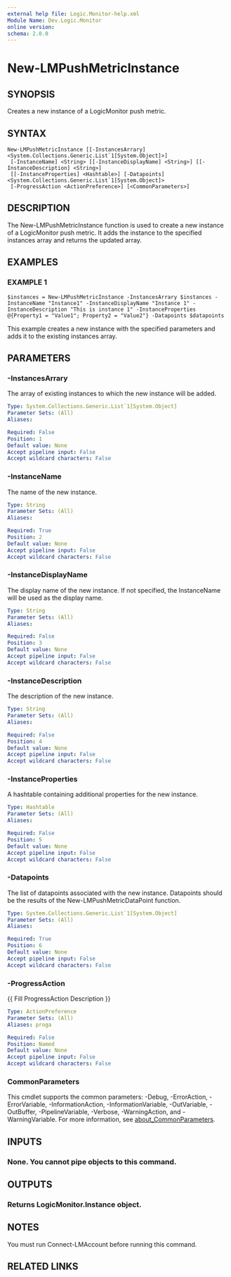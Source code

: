 ```yaml
---
external help file: Logic.Monitor-help.xml
Module Name: Dev.Logic.Monitor
online version:
schema: 2.0.0
---
```


# New-LMPushMetricInstance

## SYNOPSIS
Creates a new instance of a LogicMonitor push metric.

## SYNTAX

```
New-LMPushMetricInstance [[-InstancesArrary] <System.Collections.Generic.List`1[System.Object]>]
 [-InstanceName] <String> [[-InstanceDisplayName] <String>] [[-InstanceDescription] <String>]
 [[-InstanceProperties] <Hashtable>] [-Datapoints] <System.Collections.Generic.List`1[System.Object]>
 [-ProgressAction <ActionPreference>] [<CommonParameters>]
```

## DESCRIPTION
The New-LMPushMetricInstance function is used to create a new instance of a LogicMonitor push metric.
It adds the instance to the specified instances array and returns the updated array.

## EXAMPLES

### EXAMPLE 1
```
$instances = New-LMPushMetricInstance -InstancesArrary $instances -InstanceName "Instance1" -InstanceDisplayName "Instance 1" -InstanceDescription "This is instance 1" -InstanceProperties @{Property1 = "Value1"; Property2 = "Value2"} -Datapoints $datapoints
```

This example creates a new instance with the specified parameters and adds it to the existing instances array.

## PARAMETERS

### -InstancesArrary
The array of existing instances to which the new instance will be added.

```yaml
Type: System.Collections.Generic.List`1[System.Object]
Parameter Sets: (All)
Aliases:

Required: False
Position: 1
Default value: None
Accept pipeline input: False
Accept wildcard characters: False
```

### -InstanceName
The name of the new instance.

```yaml
Type: String
Parameter Sets: (All)
Aliases:

Required: True
Position: 2
Default value: None
Accept pipeline input: False
Accept wildcard characters: False
```

### -InstanceDisplayName
The display name of the new instance.
If not specified, the InstanceName will be used as the display name.

```yaml
Type: String
Parameter Sets: (All)
Aliases:

Required: False
Position: 3
Default value: None
Accept pipeline input: False
Accept wildcard characters: False
```

### -InstanceDescription
The description of the new instance.

```yaml
Type: String
Parameter Sets: (All)
Aliases:

Required: False
Position: 4
Default value: None
Accept pipeline input: False
Accept wildcard characters: False
```

### -InstanceProperties
A hashtable containing additional properties for the new instance.

```yaml
Type: Hashtable
Parameter Sets: (All)
Aliases:

Required: False
Position: 5
Default value: None
Accept pipeline input: False
Accept wildcard characters: False
```

### -Datapoints
The list of datapoints associated with the new instance.
Datapoints should be the results of the New-LMPushMetricDataPoint function.

```yaml
Type: System.Collections.Generic.List`1[System.Object]
Parameter Sets: (All)
Aliases:

Required: True
Position: 6
Default value: None
Accept pipeline input: False
Accept wildcard characters: False
```

### -ProgressAction
{{ Fill ProgressAction Description }}

```yaml
Type: ActionPreference
Parameter Sets: (All)
Aliases: proga

Required: False
Position: Named
Default value: None
Accept pipeline input: False
Accept wildcard characters: False
```

### CommonParameters
This cmdlet supports the common parameters: -Debug, -ErrorAction, -ErrorVariable, -InformationAction, -InformationVariable, -OutVariable, -OutBuffer, -PipelineVariable, -Verbose, -WarningAction, and -WarningVariable. For more information, see [about_CommonParameters](http://go.microsoft.com/fwlink/?LinkID=113216).

## INPUTS

### None. You cannot pipe objects to this command.
## OUTPUTS

### Returns LogicMonitor.Instance object.
## NOTES
You must run Connect-LMAccount before running this command.

## RELATED LINKS
